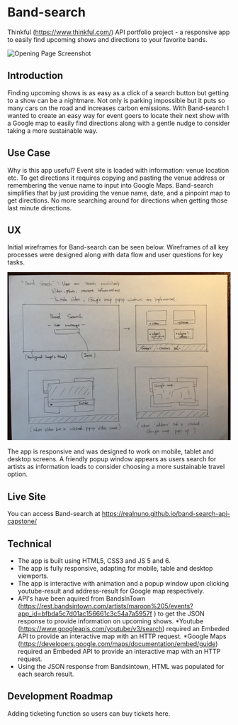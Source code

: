 # Band-search
Thinkful (https://www.thinkful.com/) API portfolio project - a responsive app to easily find upcoming shows and directions to your favorite bands.

![Opening Page Screenshot](https://raw.githubusercontent.com/realnuno/band-search-api-capstone/master/images/band-search-screen-shot.png)


## Introduction
Finding upcoming shows is as easy as a click of a search button but getting to a show can be a nightmare. Not only is parking impossible but it puts so many cars on the road and increases carbon emissions. With Band-search I wanted to create an easy way for event goers to locate their next show with a Google map to easily find directions along with a gentle nudge to consider taking a more sustainable way.


## Use Case
Why is this app useful? Event site is loaded with information: venue location etc. To get directions it requires copying and pasting the venue address or remembering the venue name to input into Google Maps. Band-search simplifies that by just providing the venue name, date, and a pinpoint map to get directions. No more searching around for directions when getting those last minute directions.

## UX

Initial wireframes for Band-search can be seen below. Wireframes of all key processes were designed along with data flow and user questions for key tasks.

![Initial Wireframes](https://raw.githubusercontent.com/realnuno/band-search-api-capstone/master/images/wireframes.jpg)

The app is responsive and was designed to work on mobile, tablet and desktop screens. A friendly popup window appears as users search for artists as information loads to consider choosing a more sustainable travel option.

## Live Site
You can access Band-search at https://realnuno.github.io/band-search-api-capstone/

## Technical
* The app is built using HTML5, CSS3 and JS 5 and 6.
* The app is fully responsive, adapting for mobile, table and desktop viewports.
* The app is interactive with animation and a popup window upon clicking youtube-result and address-result for Google map respectively.
* API's have been aquired from BandsInTown (https://rest.bandsintown.com/artists/maroon%205/events?app_id=bfbda5c7d01ac156661c3c54a7a5957f
) to get the JSON response to provide information on upcoming shows.
*Youtube (https://www.googleapis.com/youtube/v3/search) required an Embeded API to provide an interactive map with an HTTP request.
*Google Maps (https://developers.google.com/maps/documentation/embed/guide) required an Embeded API to provide an interactive map with an HTTP request.
* Using the JSON response from Bandsintown, HTML was populated for each search result.

## Development Roadmap
 Adding ticketing function so users can buy tickets here.
